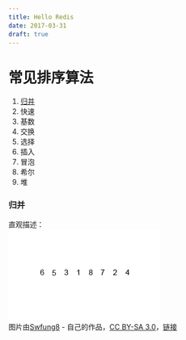 ```yaml
---
title: Hello Redis
date: 2017-03-31
draft: true
---
```


# 常见排序算法

1. [归并](#归并)
2. 快速
3. 基数
4. 交换
5. 选择
6. 插入
7. 冒泡
8. 希尔
9. 堆

### 归并
直观描述：<br>
![image](../../static/images/Merge-sort-example-300px.gif)<br>
图片由<a href="//commons.wikimedia.org/w/index.php?title=User:Swfung8&amp;action=edit&amp;redlink=1" class="new" title="User:Swfung8 (page does not exist)">Swfung8</a> - <span class="int-own-work" lang="zh-cn">自己的作品</span>，<a href="http://creativecommons.org/licenses/by-sa/3.0" title="Creative Commons Attribution-Share Alike 3.0">CC BY-SA 3.0</a>，<a href="https://commons.wikimedia.org/w/index.php?curid=14961648">链接</a>

